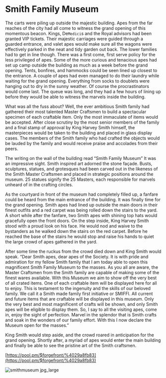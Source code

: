 # Smith Family Museum

The carts were piling up outside the majestic building. Apes from the far reaches of the city had all come to witness the grand opening of this momentous beacon. Kings, De`Medici`s and the Royal advisors had been granted VIP tickets. Their majestic carriages were guided through a guarded entrance, and valet apes would make sure all the wagons were effectively parked in the neat and tidy garden out back. The lower families had to get in line though. There was a first come, first serve policy for the less privileged of apes. Some of the more curious and tenacious apes had set up camp outside the building as much as a week before the grand opening. Tents, bonfires, and hammocks could be seen lined up closest to the entrance. A couple of apes had even managed to do their laundry while waiting for the grand opening. Everything from socks to doublets were hanging out to dry in the sunny weather. Of course the procrastinators would come last. The queue was long, and they had a few hours of lining up before they would be able to witness the marvels inside the building.

What was all the fuss about? Well, the ever ambitious Smith family had gathered their most talented Master Craftsmen to build a spectacular specimen of each craftable item. Only the most immaculate of items would be accepted. After close scrutiny by the most senior members of the family and a final stamp of approval by King Harvey Smith himself, the masterpieces would be taken to the building and placed in glass display cases. The members of the Smith family who had crafted the objects would be lauded by the family and would receive praise and accolades from their peers.

The writing on the wall of the building read “Smith Family Museum” It was an impressive sight. Smith inspired art adorned the stone façade. Busts, sculptures, statues, and grotesques had been carved out in the likeness of the Smith Master Craftsmen and placed in strategic positions around the museum. 25 statues signify the 25 Masters, each responsible for marvels unheard of in the crafting circles.

As the courtyard in front of the museum had completely filled up, a fanfare could be heard from the main entrance of the building. It was finally time for the grand opening. Smith apes had lined up outside the main doors in their finest outfits and a red carpet was being rolled down the stairs to the yard. A short while after the fanfare, two Smith apes with shining top hats would gracefully open the front doors. On the step inside, King Harvey Smith stood with a proud look on his face. He would nod and waive to the bystanders as he walked down the stairs on the red carpet. Before he reached the base of the stairs he would stop and raise his hands to quiet the large crowd of apes gathered in the yard.

After some time the ruckus from the crowd died down and King Smith would speak. “Dear Smith apes, dear apes of the Society. It is with pride and admiration for my fellow Smith family that I am today able to open this magnificent Smith Family Museum to the masses. As you all are aware, the Master Craftsmen from the Smith family are capable of making some of the finest wares available. With this Museum we aim to show off the very best of all crated items. One of each craftable item will be displayed here for all to enjoy. This is testament to the ingenuity and the skills of our beloved family. We call it a Smith made family first initiative or SMIFFI. All current and future items that are craftable will be displayed in this museum. Only the very best and most magnificent of crafts will be shown, and only Smith apes will be eligible to display them. So, I say to all the visiting apes, come in, enjoy the sight of perfection. Marvel in the splendor that is Smith crafts and soak in the wonders of our family effort. With this I now declare the Museum open for the masses.”

King Smith would step aside, and the crowd roared in anticipation for the grand opening. Shortly after, a myriad of apes would enter the main building and finally be able to see the pristine art of the Smith craftsmen.

[https://pool.pm/$forgefront/%4029a8fb83](https://pool.pm/$forgefront/%4029a8fb83)

![smithmuseum jpg\_large](https://github.com/qunosteve/digest/assets/92150591/1b3422e9-edd4-489c-a601-d9fc55ce015c)
